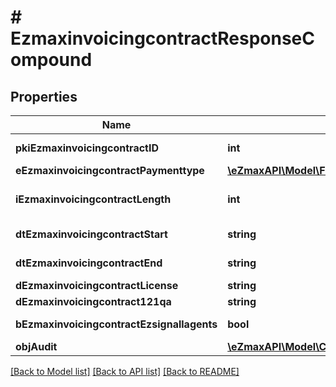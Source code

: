 # # EzmaxinvoicingcontractResponseCompound

## Properties

Name | Type | Description | Notes
------------ | ------------- | ------------- | -------------
**pkiEzmaxinvoicingcontractID** | **int** | The unique ID of the Ezmaxinvoicingcontract |
**eEzmaxinvoicingcontractPaymenttype** | [**\eZmaxAPI\Model\FieldEEzmaxinvoicingcontractPaymenttype**](FieldEEzmaxinvoicingcontractPaymenttype.md) |  |
**iEzmaxinvoicingcontractLength** | **int** | The length in years of the Ezmaxinvoicingcontract |
**dtEzmaxinvoicingcontractStart** | **string** | The start date of the Ezmaxinvoicingcontract |
**dtEzmaxinvoicingcontractEnd** | **string** | The end date of the Ezmaxinvoicingcontract |
**dEzmaxinvoicingcontractLicense** | **string** | The price of the license |
**dEzmaxinvoicingcontract121qa** | **string** | The price for 121QA |
**bEzmaxinvoicingcontractEzsignallagents** | **bool** | Whether eZsign is for all agents |
**objAudit** | [**\eZmaxAPI\Model\CommonAudit**](CommonAudit.md) |  |

[[Back to Model list]](../../README.md#models) [[Back to API list]](../../README.md#endpoints) [[Back to README]](../../README.md)
